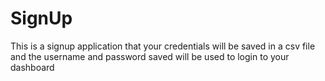 # SignUp
This is a signup application that your credentials will be saved in a csv file and the username and password saved will be used to login to your dashboard 
